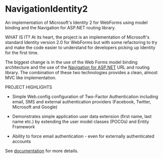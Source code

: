 NavigationIdentity2
===================

An implementation of Microsoft's Identity 2 for WebForms using model binding and the Navigation for ASP.NET routing library.

WHAT IS IT?
At its heart, the project is an implementation of Microsoft's standard Identity version 2.0 for WebForms but with some refactoring to try and make the code easier to understand for developers picking up Identity for the first time.

The biggest change is in the use of the Web Forms model binding architecture and the use of the [Navigation for ASP.NET](https://navigation.codeplex.com/) URL and routing library.  The combination of these two technologies provides a clean, almost MVC like implementation.

PROJECT HIGHLIGHTS
* Simple Web.config configuration of Two-Factor Authentication including email, SMS and external authentication providers (Facebook, Twitter, Microsoft and Google)

* Demonstrates simple application user data extension (first name, last name etc.) by extending the user model classes (POCOs) and Entity Framework

* Ability to force email authentication - even for externally authenticated accounts

See [documentation](https://github.com/Neilski/NavigationIdentity2/wiki) for more details.